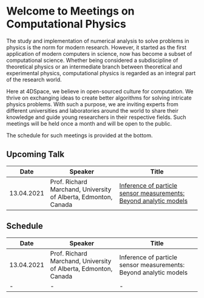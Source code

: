 # Welcome to Meetings on Computational Physics

The study and implementation of numerical analysis to solve problems in physics is the norm for modern research. However, it started as the first application of modern computers in science, now has become a subset of computational science. Whether being considered a subdiscipline of theoretical physics or an intermediate branch between theoretical and experimental physics, computational physics is regarded as an integral part of the research world.

Here at 4DSpace, we believe in open-sourced culture for computation. We thrive on exchanging ideas to create better algorithms for solving intricate physics problems. With such a purpose, we are inviting experts from different universities and laboratories around the world to share their knowledge and guide young researchers in their respective fields. Such meetings will be held once a month and will be open to the public. 

The schedule for such meetings is provided at the bottom.


## Upcoming Talk

Date | Speaker | Title      
------------ | ------------ | ------------
13.04.2021 | Prof. Richard Marchand, University of Alberta, Edmonton, Canada | [Inference of particle sensor measurements: Beyond analytic models](lectures/lec-01.md)

## Schedule

Date | Speaker | Title      
------------ | ------------ | ------------
13.04.2021 | Prof. Richard Marchand, University of Alberta, Edmonton, Canada | Inference of particle sensor measurements: Beyond analytic models
- | - | - 
